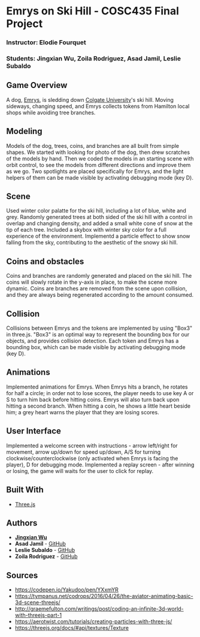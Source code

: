 # Emrys on Ski Hill - COSC435 Final Project
### Instructor: Elodie Fourquet
### Students: Jingxian Wu, Zoila Rodriguez, Asad Jamil, Leslie Subaldo

## Game Overview

A dog, [Emrys](https://www.instagram.com/emrys_at_colgate/), is sledding down [Colgate University](http://www.colgate.edu)'s ski hill. Moving sideways, changing speed, and Emrys collects tokens from Hamilton local shops while avoiding tree branches. 

## Modeling

Models of the dog, trees, coins, and branches are all built from simple shapes. We started with looking for photo of the dog, then drew scratches of the models by hand. Then we coded the models in an starting scene with orbit control, to see the models from different directions and improve them as we go. Two spotlights are placed specifically for Emrys, and the light helpers of them can be made visible by activating debugging mode (key D).

## Scene

Used winter color palatte for the ski hill, including a lot of blue, white and grey. Randomly generated trees at both sided of the ski hill with a control in overlap and changing density, and added a small white cone of snow at the tip of each tree. Included a skybox with winter sky color for a full experience of the environment. Implementd a particle effect to show snow falling from the sky, contributing to the aesthetic of the snowy ski hill. 

## Coins and obstacles

Coins and branches are randomly generated and placed on the ski hill. The coins will slowly rotate in the y-axis in place, to make the scene more dynamic. Coins are branches are removed from the scene upon collision, and they are always being regenerated according to the amount consumed. 

## Collision

Collisions between Emrys and the tokens are implemented by using "Box3" in three.js. "Box3" is an optimal way to represent the bounding box for our objects, and provides collision detection. Each token and Emrys has a bounding box, which can be made visible by activating debugging mode (key D). 

## Animations

Implemented animations for Emrys. When Emrys hits a branch, he rotates for half a circle; in order not to lose scores, the player needs to use key A or S to turn him back before hitting coins. Emrys will also turn back upon hitting a second branch. When hitting a coin, he shows a little heart beside him; a grey heart warns the player that they are losing scores. 

## User Interface

Implemented a welcome screen with instructions - arrow left/right for movement, arrow up/down for speed up/down, A/S for turning clockwise/counterclockwise (only activated when Emrys is facing the player), D for debugging mode. 
Implemented a replay screen - after winning or losing, the game will waits for the user to click for replay. 


## Built With

* [Three.js](https://threejs.org)
 

## Authors

* **[Jingxian Wu](https://github.com/JingxianWu)**
* **Asad Jamil** - [GitHub](https://github.com/Asadius)
* **Leslie Subaldo** - [GitHub](https://github.com/lsubaldo)
* **Zoila Rodriguez** - [GitHub](https://github.com/zrodriguez)


## Sources

* https://codepen.io/Yakudoo/pen/YXxmYR
* https://tympanus.net/codrops/2016/04/26/the-aviator-animating-basic-3d-scene-threejs/
* http://graemefulton.com/writings/post/coding-an-infinite-3d-world-with-threejs-part-1
* https://aerotwist.com/tutorials/creating-particles-with-three-js/
* https://threejs.org/docs/#api/textures/Texture